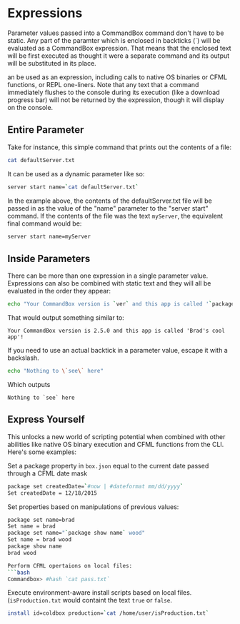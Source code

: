 # Expressions

Parameter values passed into a CommandBox command don't have to be static.  Any part of the paramter which is enclosed in backticks (`) will be evaluated as a CommandBox expression. That means that the enclosed text will be first executed as thought it were a separate command and its output will be substituted in its place.

an be used as an expression, including calls to native OS binaries or CFML functions, or REPL one-liners.  Note that any text that a command immediately flushes to the console during its execution (like a download progress bar) will not be returned by the expression, though it will display on the console.

## Entire Parameter

Take for instance, this simple command that prints out the contents of a file:

```bash
cat defaultServer.txt
```

It can be used as a dynamic parameter like so:

```bash
server start name=`cat defaultServer.txt`
```


In the example above, the contents of the defaultServer.txt file will be passed in as the value of the "name" parameter to the "server start" command.  If the contents of the file was the text `myServer`, the equivalent final command would be:

```bash
server start name=myServer
```

## Inside Parameters

There can be more than one expression in a single parameter value.  Expressions can also be combined with static text and they will all be evaluated in the order they appear:

```bash
echo "Your CommandBox version is `ver` and this app is called '`package show name`'!!"
```

That would output something similar to:
```
Your CommandBox version is 2.5.0 and this app is called 'Brad's cool app'!
```

If you need to use an actual backtick in a parameter value, escape it with a backslash.

```bash
echo "Nothing to \`see\` here"
```

Which outputs

```
Nothing to `see` here
```

## Express Yourself

This unlocks a new world of scripting potential when combined with other abilities like native OS binary execution and CFML functions from the CLI.  Here's some examples:


Set a package property in `box.json` equal to the current date passed through a CFML date mask
```bash
package set createdDate=`#now | #dateformat mm/dd/yyyy`
Set createdDate = 12/18/2015
```

Set properties based on manipulations of previous values:
```bash
package set name=brad
Set name = brad
package set name="`package show name` wood"
Set name = brad wood
package show name
brad wood

Perform CFML opertaions on local files:
```bash
Commandbox> #hash `cat pass.txt`
```

Execute environment-aware install scripts based on local files.  (`isProduction.txt` would containt the text `true` or `false`.
```bash
install id=coldbox production=`cat /home/user/isProduction.txt`
```